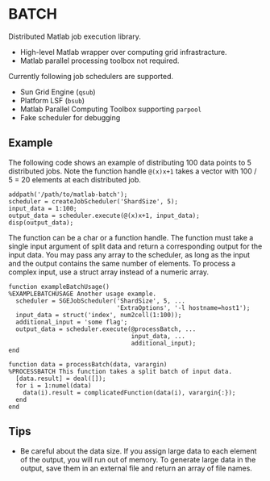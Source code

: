 BATCH
=====

Distributed Matlab job execution library.

 * High-level Matlab wrapper over computing grid infrastracture.
 * Matlab parallel processing toolbox not required.

Currently following job schedulers are supported.

 * Sun Grid Engine (`qsub`)
 * Platform LSF (`bsub`)
 * Matlab Parallel Computing Toolbox supporting `parpool`
 * Fake scheduler for debugging

Example
-------

The following code shows an example of distributing 100 data points to 5
distributed jobs. Note the function handle `@(x)x+1` takes a vector with
100 / 5 = 20 elements at each distributed job.

    addpath('/path/to/matlab-batch');
    scheduler = createJobScheduler('ShardSize', 5);
    input_data = 1:100;
    output_data = scheduler.execute(@(x)x+1, input_data);
    disp(output_data);

The function can be a char or a function handle. The function must take a
single input argument of split data and return a corresponding output for
the input data.  You may pass any array to the scheduler, as long as the
input and the output contains the same number of elements. To process a
complex input, use a struct array instead of a numeric array.

    function exampleBatchUsage()
    %EXAMPLEBATCHUSAGE Another usage example.
      scheduler = SGEJobScheduler('ShardSize', 5, ...
                                  'ExtraOptions', '-l hostname=host1');
      input_data = struct('index', num2cell(1:100));
      additional_input = 'some flag';
      output_data = scheduler.execute(@processBatch, ...
                                      input_data, ...
                                      additional_input);
    end

    function data = processBatch(data, varargin)
    %PROCESSBATCH This function takes a split batch of input data.
      [data.result] = deal([]);
      for i = 1:numel(data)
        data(i).result = complicatedFunction(data(i), varargin{:});
      end
    end

Tips
----

 * Be careful about the data size. If you assign large data to each element of
   the output, you will run out of memory. To generate large data in the
   output, save them in an external file and return an array of file names.
